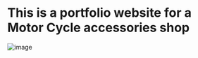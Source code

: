 # This is a portfolio website for a Motor Cycle accessories shop

![image](https://github.com/user-attachments/assets/3315a8fa-161d-4efe-8999-33ba4023076e)
